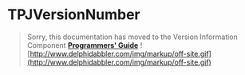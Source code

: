 <a href='Hidden comment: 
$Rev$
$Date$
'></a>

# TPJVersionNumber #

> Sorry, this documentation has moved to the Version Information Component **[Programmers' Guide](http://wiki.delphidabbler.com/index.php/Docs/TPJVersionNumber)** ![http://www.delphidabbler.com/img/markup/off-site.gif](http://www.delphidabbler.com/img/markup/off-site.gif)
